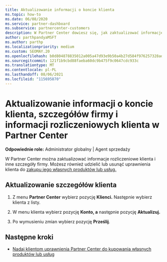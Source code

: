 ```yaml
---
title: Aktualizowanie informacji o koncie klienta
ms.topic: how-to
ms.date: 06/08/2020
ms.service: partner-dashboard
ms.subservice: partnercenter-customers
description: W Partner Center dowiesz się, jak zaktualizować informacje rozliczeniowe klienta lub jak zaktualizować szczegóły firmy.
author: parthpandyaMSFT
ms.author: parthp
ms.localizationpriority: medium
ms.custom: SEOMAY.20
ms.openlocfilehash: b0d804878835012a005a47d93e9b50a4b27d584f976257328ad022c3f5ece116
ms.sourcegitcommit: 121f1b9cbd88faeba60dc9b475f9c0647cdc933c
ms.translationtype: MT
ms.contentlocale: pl-PL
ms.lasthandoff: 08/06/2021
ms.locfileid: "115695870"
---
```

# <a name="update-customer-account-info-company-details-and-customer-billing-information-in-partner-center"></a>Aktualizowanie informacji o koncie klienta, szczegółów firmy i informacji rozliczeniowych klienta w Partner Center

**Odpowiednie role:** Administrator globalny | Agent sprzedaży

W Partner Center można zaktualizować informacje rozliczeniowe klienta i inne szczegóły firmy. Możesz również udzielić lub usunąć uprawnienia klienta do [zakupu jego własnych produktów lub usług.](give-customers-permission.md)

## <a name="update-customer-details"></a>Aktualizowanie szczegółów klienta

1. Z menu **Partner Center** wybierz pozycję **Klienci.** Następnie wybierz klienta z listy.

2. W menu klienta wybierz pozycję **Konto, a** następnie pozycję **Aktualizuj.**

3. Po wymusieniu zmian wybierz pozycję **Prześlij**.

## <a name="next-steps"></a>Następne kroki

- [Nadaj klientom uprawnienia Partner Center do kupowania własnych produktów lub usług](give-customers-permission.md)